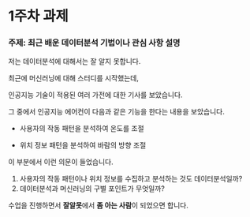 # 1주차 과제

### 주제: 최근 배운 데이터분석 기법이나 관심 사항 설명



저는 데이터분석에 대해서는 잘 알지 못합니다.

최근에 머신러닝에 대해 스터디를 시작했는데, 

인공지능 기술이 적용된 여러 가전에 대한 기사를 보았습니다.



그 중에서 인공지능 에어컨이 다음과 같은 기능을 한다는 내용을 보았습니다.

- 사용자의 작동 패턴을 분석하여 온도를 조절

- 위치 정보 패턴을 분석하여 바람의 방향 조절



이 부분에서 이런 의문이 들었습니다.

1. 사용자의 작동 패턴이나 위치 정보를 수집하고 분석하는 것도 데이터분석일까?
2. 데이터분석과 머신러닝의 구별 포인트가 무엇일까?



수업을 진행하면서 **잘알못**에서 **좀 아는 사람**이 되었으면 합니다.

